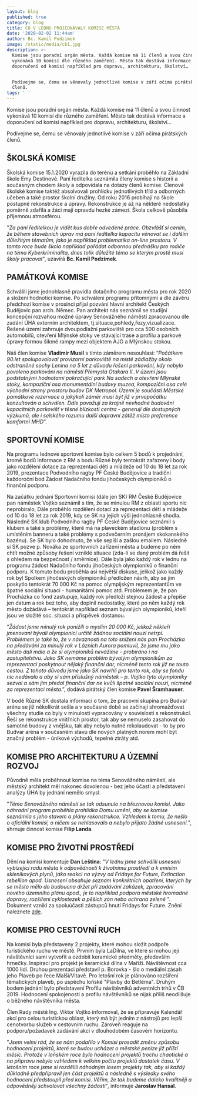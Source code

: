 ```yaml
---
layout: blog
published: true
category: blog
title: CO V LEDNU PROJEDNÁVALY KOMISE MĚSTA
date: '2020-02-02 11:44am'
author: Bc. Kamil Podzimek
image: /static/media/cb1.jpg
description: >-
  Komise jsou poradní orgán města. Každá komise má 11 členů a svou činnost
  vykonává 10 komisí dle různého zaměření. Město tak dostává informace a
  doporučení od komisí například pro dopravu, architekturu, školství…


  Podívejme se, čemu se věnovaly jednotlivé komise v září očima pirátských
  členů.
tags: ' '
---
```

Komise jsou poradní orgán města. Každá komise má 11 členů a svou činnost vykonává 10 komisí dle různého zaměření. Město tak dostává informace a doporučení od komisí například pro dopravu, architekturu, školství…

Podívejme se, čemu se věnovaly jednotlivé komise v září očima pirátských členů.

## **ŠKOLSKÁ KOMISE**

Školská komise 15.1.2020 vyrazila do terénu a setkání proběhlo na Základní škole Emy Destinové. Paní ředitelka seznámila členy komise s historií a současným chodem školy a odpovídala na dotazy členů komise.  Členové školské komise taktéž absolvovali prohlídku jednotlivých tříd a odborných učeben a také prostor školní družiny. Od roku 2016 probíhají na škole postupné rekonstrukce a úpravy. Rekonstrukce je až na některé nedostatky poměrně zdařilá a žáci mají opravdu hezké zámezí. Škola celkově působila příjemnou atmosférou. 

"_Za paní ředitelkou je vidět kus dobře odvedené práce. Obzvlášť si cením, že během stavebních úprav má paní ředitelka kapacitu věnovat se i dalším důležitým tématům, jako je například problematika on-line prostoru. V tomto roce bude škola například pořádat odbornou přednášku pro rodiče na téma Kyberkriminalita, dnes tolik důležité téma se kterým prostě musí školy pracovat_", uzavírá **Bc. Kamil Podzimek**.

## PAMÁTKOVÁ KOMISE

Schválili jsme jednohlasně pravidla dotačního programu města pro rok 2020 a složení hodnotící komise. Po schválení programu přítomnými a dle závěru předchozí komise v prosinci přijal pozvání hlavní architekt Českých Budějovic pan arch. Němec. Pan architekt nás seznámil se studijní koncepční rozvahou možné úpravy Senovážného náměstí zpracovanou dle zadání ÚHA externím architektem, tj.situace,pohledy,řezy,vizualizace. Řešené území zahrnuje dvoupodlažní parkoviště pro cca 500 osobních automobilů, otevření Mlýnské stoky ve stávající trase a profilu a parkové úpravy formou šikmé rampy mezi objektem AJG a Mlýnskou stokou. 

Náš člen komise **Vladimír Musil** s tímto záměrem nesouhlasí: “_Počátkem 90.let spolupovoloval  provizorní parkoviště na místě zádlažby okolo odstraněné sochy Lenina na 5 let z důvodu řešení parkování, kdy nebylo povoleno parkování na náměstí Přemysla Otakara II..V území jsou podstatnými hodnotami pokračující park Na sadech a otevření Mlýnské stoky, kompoziční osa monumentální budovy muzea, kompoziční osa celé východní strany prostoru budov DK Metropol. Území je součástí Městské památkové rezervace a jakýkoli záměr musí být již v prvopočátku konzultován a schválen. Dále považuji za krajně nevhodné budování kapacitních parkovišť v těsné blízkosti centra - generují dle  dostupných výzkumů, ale i selského rozumu další dopravní zátěž místo preference komfortní MHD_”.

## SPORTOVNÍ KOMISE

Na programu lednové sportovní komise bylo celkem 5 bodů k projednání, kromě bodů Informace z RM a bodu Různé byly tentokrát zařazeny i body jako rozdělení dotace za reprezentaci dětí a mládeže od 10 do 18 let za rok 2019, prezentace Podvodního ragby PF České Budějovice a tradiční každoroční bod Žádost Nadačního fondu jihočeských olympioniků o finanční podporu.

Na začátku jednání Sportovní komisi (dále jen SK) RM České Budějovice pan náměstek Vojtko seznámil s tím, že se minulou RM z oblasti sportu nic neprobíralo, Dále proběhlo rozdělení dotací za reprezentaci dětí a mládeže od 10 do 18 let za rok 2019, kdy se SK na jejich výši jednohlasně shodla. Následně SK klub Podvodního ragby PF České Budějovice seznámil s klubem a také s problémy, které má na plaveckém stadionu (problém s umístěním banneru a také problémy s podvečerním pronájem skokanského bazénu). Se SK bylo dohodnuto, že vše sepíší a zašlou emailem. Následně si SK pozve p. Nováka ze sportovních zařízení města a budeme po něm chtít možné způsoby řešení vzniklé situace (zda-li se daný problém dá řešit s ohledem na bezpečnost / směrnice). Dále byla jako každý rok v lednu na programu žádost Nadačního fondu jihočeských olympioniků o finanční podporu. K tomuto bodu proběhla asi největší diskuse, jelikož jako každý rok byl Spolkem jihočeských olympioniků předložen návrh, aby se jim poskytlo tentokrát 70 000 Kč na pomoc olympijským reprezentantům ve špatné sociální situaci - humanitární pomoc atd. Problémem je, že pan Procházka co fond zastupuje, každý rok předloží stejnou žádost a přepíše jen datum a rok bez toho, aby doplnil nedostatky, které po něm každý rok město dožádává – tentokrát například seznam bývalých olympioniků, kteří jsou ve složité soc. situaci a příspěvek dostanou.

“_Žádost jsme minulý rok ponížili o myslím 20 000 Kč, jelikož někteří jmenovaní bývalí olympionici určitě žádnou sociální nouzí netrpí. Problémem je také to, že v návaznosti na toto snížení nás pan Procházka na předávání za minulý rok v Lázních Aurora pomluvil, že jsme mu jako město dali málo a že si olympioniků nevážíme - probíráno i na zastupitelstvu. Jako SK nemáme problém bývalým olympionikům za reprezentaci poskytnout nějaký finanční dar, nicméně tento rok již ne touto cestou. Z tohoto důvodu jsme jako SK navrhli pro tento rok, aby se fondu nic nedávalo a aby si sám příslušný náměstek – p. Vojtko tyto olympioniky sezval a sám jim předal finanční dar ne kvůli špatné sociální nouzi, nicméně za reprezentaci města_.”, dodává pirátský člen komise **Pavel Šramhauser**.

V bodě Různé SK dostala informaci o tom, že pracovní skupina pro Budvar arénu se již několikrát sešla a v současné době se začínají shromažďovat všechny studie co byly v minulosti vypracovány v souvislosti s rekonstrukcí. Řeší se rekonstrukce vnitřních prostor, tak aby se nemuselo zasahovat do samotné budovy z vnějšku, tak aby nebylo nutné rekolaudovat - to by pro Budvar aréna v současném stavu dle nových platných norem mohl být značný problém - únikové východů, tepelné ztráty atd.

## KOMISE PRO ARCHITEKTURU A ÚZEMNÍ ROZVOJ

Původně měla proběhnout komise na téma Senovážného náměstí, ale městský architekt měl nakonec dovolenou - bez jeho účasti a představení analýzy ÚHA by jednání nemělo smysl. 

"_Téma Senovážného náměstí se tak odsunulo na březnovou komisi. Jako náhradní program proběhla prohlídka Domu umění, aby se komise seznámila s jeho stavem a plány rekonstrukce. Vzhledem k tomu, že nešlo o oficiální komisi, o ničem se nehlasovalo a nebylo přijato žádné usnesení._", shrnuje činnost komise **Filip Landa**.

## KOMISE PRO ŽIVOTNÍ PROSTŘEDÍ

Dění na komisi komentuje **Dan Leština**: "_V lednu jsme schválili usnesení vybízející radu města k odpovědnosti k životnímu prostředí a k emisím skleníkových plynů, jako reakci na výzvy od Fridays for Future, Extinction rebellion apod. Usnesení obsahuje seznam konkrétních opatření, kterých by se město mělo do budoucna držet při zadávání zakázek, zpracování nového územního plánu apod., je to například podpora městské hromadné dopravy, rozšíření cyklostezek a pěších zón nebo ochrana zeleně_
". Dokument vznikl za spoluúčasti zástupců hnutí Fridays for Future. Znění naleznete [zde](https://cb.pirati.cz/static/doc/n%C3%A1vrh-K%C5%BDP-k-zodpov%C4%9Bdnosti-m%C4%9Bsta-k-%C5%BEivotn%C3%ADmu-prost%C5%99ed%C3%AD-a-k-emis%C3%ADm-sklen%C3%ADkov%C3%BDch-plyn%C5%AF.pdf?fbclid=IwAR0XZUvMPaaNRg3cbghahnFjOh8E9togt7Q-Jae8dpUFQDVvkj4nV6WYEFg).

## KOMISE PRO CESTOVNÍ RUCH

Na komisi byla představeny 2 projekty, které mohou složit podpoře turistického ruchu ve městě. Prvním byla LaDílna, ve které si mohou její návštěvníci sami vytvořit a ozdobit keramické předměty, především hrnečky. Inspirací pro projekt je keramická dílna v Maříži. Návštěvnost cca 1000 lidí. Druhou prezentaci představil p. Borovka - šlo o mediální zásah jeho Plaveb po řece Malši/Vltavě. Pro letošní rok je plánováno rozšíření tématických plaveb, po úspěchu loňské "Plavby do Betléma". Druhým bodem jednání bylo představení Profilu návštěvníků adventních trhů v ČB 2019. Hodnocení spokojenosti a profilu návštěvníků se nijak příliš neodlišuje o běžného návštěvníka města. 

Člen Rady městě Ing. Viktor Vojtko informoval, že se připravuje Kalendář akcí pro celou turistickou oblast, který má být jedním z nástrojů pro lepší
 cenotvorbu služeb v cestovním ruchu. Zároveň reaguje na podporu/požadavek zadávání
 akcí v dlouhodobém časovém horizontu.

"_Jsem velmi rád, že se nám podařilo v Komisi prosadit změnu způsobu hodnocení projektů, které se budou ucházet o městské peníze již příští měsíc. Protože v loňském roce bylo hodnocení projektů trochu chaotické a na přípravu nebylo vzhledem k velkém počtu projektů dostatek času. V letošním roce jsme si rozdělili náhodným losem projekty tak, aby si každý důkladně předpřipravil jen část projektů a následně s výsledky svého hodnocení předstoupil před komisi. Věřím, že tak budeme daleko kvalitněji a odpovědněji schvalovat všechny žádosti_", informuje **Jaroslav Hansal**.
